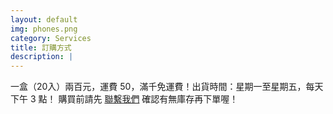 ```yaml
---
layout: default
img: phones.png
category: Services
title: 訂購方式
description: |
---
```

一盒（20入）兩百元，運費 50，滿千免運費！出貨時間：星期一至星期五，每天下午 3 點！
購買前請先 [聯繫我們](mailto:smart032410@gmail.com) 確認有無庫存再下單喔！
